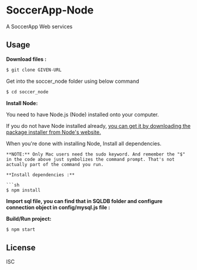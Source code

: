 # SoccerApp-Node

A SoccerApp Web services

## Usage

**Download files :**

```sh
$ git clone GIVEN-URL 
```

Get into the soccer_node folder using below command

```sh
$ cd soccer_node 
```

**Install Node:**

You need to have Node.js (Node) installed onto your computer.

If you do not have Node installed already, [you can get it by downloading the package installer from Node's website.](https://nodejs.org/en/)

When you're done with installing Node, Install all dependencies.
```
**NOTE:** Only Mac users need the sudo keyword. And remember the "$" in the code above just symbolizes the command prompt. That's not actually part of the command you run.

**Install dependencies :**

```sh
$ npm install 
```

**Import sql file, you can find that in SQLDB folder and configure connection object in config/mysql.js file :**


**Build/Run project:**

```sh
$ npm start
```

## License

ISC
